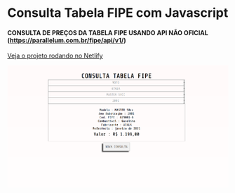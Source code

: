 # Consulta Tabela FIPE com Javascript 

#### CONSULTA DE PREÇOS DA TABELA FIPE USANDO API NÃO OFICIAL (https://parallelum.com.br/fipe/api/v1/)

[Veja o projeto rodando no Netlify](https://fipeicc.netlify.app/)

![tela](https://github.com/Igor-ifrs/consulta-fipe/raw/master/captura%20fipejs.png?raw=true "Title")



